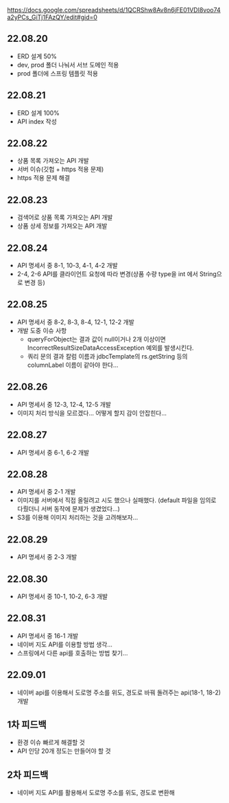 https://docs.google.com/spreadsheets/d/1QCRShw8Av8n6jFE01VDI8voo74a2yPCs_GiTj1FAzQY/edit#gid=0

## 22.08.20
  - ERD 설계 50%
  - dev, prod 폴더 나눠서 서브 도메인 적용
  - prod 폴더에 스프링 템플릿 적용

## 22.08.21
  - ERD 설계 100%
  - API index 작성

## 22.08.22
  - 상품 목록 가져오는 API 개발
  - 서버 이슈(깃헙 + https 적용 문제)
  - https 적용 문제 해결

## 22.08.23
  - 검색어로 상품 목록 가져오는 API 개발
  - 상품 상세 정보를 가져오는 API 개발

## 22.08.24
  - API 명세서 중 8-1, 10-3, 4-1, 4-2 개발
  - 2-4, 2-6 API를 클라이언트 요청에 따라 변경(상품 수량 type을 int 에서 String으로 변경 등)

## 22.08.25
  - API 명세서 중 8-2, 8-3, 8-4, 12-1, 12-2 개발
  - 개발 도중 이슈 사항
    - queryForObject는 결과 값이 null이거나 2개 이상이면 IncorrectResultSizeDataAccessException 예외를 발생시킨다.
    - 쿼리 문의 결과 칼럼 이름과 jdbcTemplate의 rs.getString 등의 columnLabel 이름이 같아야 한다...

## 22.08.26
  - API 명세서 중 12-3, 12-4, 12-5 개발
  - 이미지 처리 방식을 모르겠다... 어떻게 할지 감이 안잡힌다...

## 22.08.27
  - API 명세서 중 6-1, 6-2 개발

## 22.08.28
  - API 명세서 중 2-1 개발
  - 이미지를 서버에서 직접 올릴려고 시도 했으나 실패했다. (default 파일을 임의로 다뤘더니 서버 동작에 문제가 생겼었다...)
  - S3를 이용해 이미지 처리하는 것을 고려해보자...

## 22.08.29
  - API 명세서 중 2-3 개발

## 22.08.30
  - API 명세서 중 10-1, 10-2, 6-3 개발

## 22.08.31
  - API 명세서 중 16-1 개발
  - 네이버 지도 API를 이용할 방법 생각...
  - 스프링에서 다른 api를 호출하는 방법 찾기...

## 22.09.01
  - 네이버 api를 이용해서 도로명 주소를 위도, 경도로 바꿔 돌려주는 api(18-1, 18-2) 개발

## 1차 피드백 
  - 환경 이슈 빠르게 해결할 것
  - API 인당 20개 정도는 만들어야 할 것

## 2차 피드백
  - 네이버 지도 API를 활용해서 도로명 주소를 위도, 경도로 변환해 
